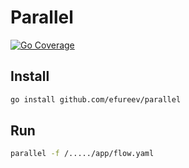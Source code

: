 # Parallel

[![Go Coverage](https://github.com/efureev/parallel/wiki/coverage.svg)](https://raw.githack.com/wiki/efureev/reggol/coverage.html)

## Install

```bash
go install github.com/efureev/parallel
```

## Run

```bash
parallel -f /...../app/flow.yaml
```

